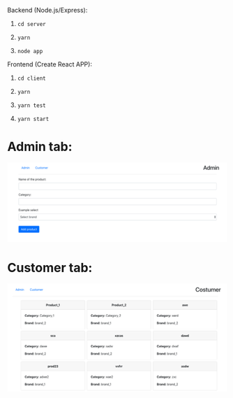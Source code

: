 Backend (Node.js/Express):
1. `cd server`

2. `yarn`

3. `node app`


Frontend (Create React APP):
1. `cd client`

2. `yarn`

3. `yarn test`

4. `yarn start`


# Admin tab:
![admin tab](admin.png)

# Customer tab:
![customer tab](customer.png)
